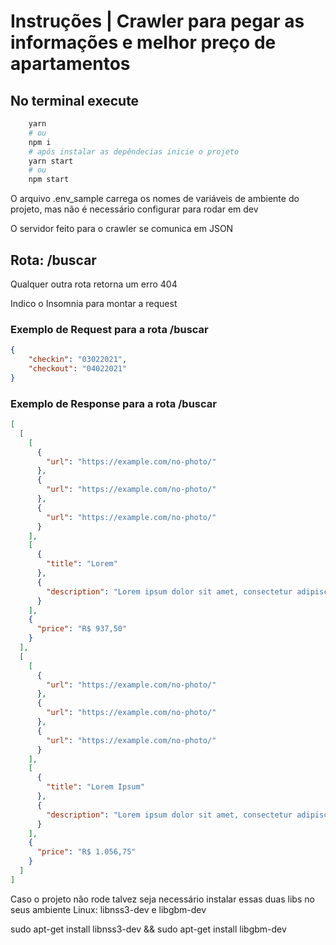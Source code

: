 # Instruções | Crawler para pegar as informações e melhor preço de apartamentos
## No terminal execute

```sh
    yarn
    # ou
    npm i
    # após instalar as depêndecias inicie o projeto
    yarn start
    # ou
    npm start
```

O arquivo .env_sample carrega os nomes de variáveis de ambiente do projeto, mas não é necessário configurar para rodar em dev

O servidor feito para o crawler se comunica em JSON

## Rota: /buscar

Qualquer outra rota retorna um erro 404

Indico o Insomnia para montar a request

### Exemplo de Request para a rota /buscar

```json
{
    "checkin": "03022021",
    "checkout": "04022021"
}
```

### Exemplo de Response para a rota /buscar

```json
[
  [
    [
      {
        "url": "https://example.com/no-photo/"
      },
      {
        "url": "https://example.com/no-photo/"
      },
      {
        "url": "https://example.com/no-photo/"
      }
    ],
    [
      {
        "title": "Lorem"
      },
      {
        "description": "Lorem ipsum dolor sit amet, consectetur adipiscing elit, sed do eiusmod tempor incididunt ut labore"
      }
    ],
    {
      "price": "R$ 937,50"
    }
  ],
  [
    [
      {
        "url": "https://example.com/no-photo/"
      },
      {
        "url": "https://example.com/no-photo/"
      },
      {
        "url": "https://example.com/no-photo/"
      }
    ],
    [
      {
        "title": "Lorem Ipsum"
      },
      {
        "description": "Lorem ipsum dolor sit amet, consectetur adipiscing elit, sed do eiusmod tempor incididunt ut labore"
      }
    ],
    {
      "price": "R$ 1.056,75"
    }
  ]
]
```

Caso o projeto não rode talvez seja necessário instalar essas duas libs no seus ambiente Linux: libnss3-dev e libgbm-dev

sudo apt-get install libnss3-dev && sudo apt-get install libgbm-dev